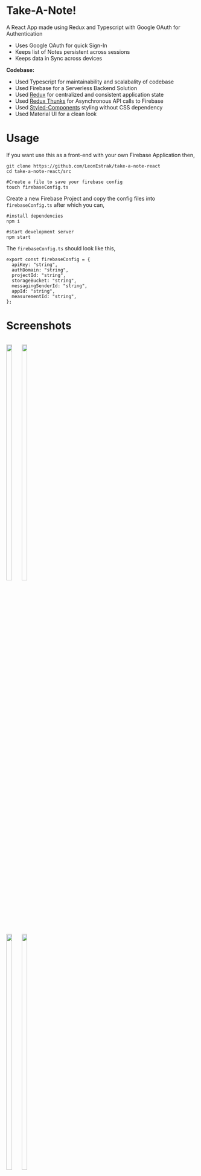 # Take-A-Note!

A React App made using Redux and Typescript with Google OAuth for Authentication

- Uses Google OAuth for quick Sign-In
- Keeps list of Notes persistent across sessions
- Keeps data in Sync across devices

**Codebase:**
- Used Typescript for maintainability and scalabality of codebase
- Used Firebase for a Serverless Backend Solution
- Used [Redux](https://redux.js.org/) for centralized and consistent application state
- Used [Redux Thunks](https://github.com/reduxjs/redux-thunk) for Asynchronous API calls to Firebase
- Used [Styled-Components](https://styled-components.com/) styling without CSS dependency
- Used Material UI for a clean look 
  
# Usage

If you want use this as a front-end with your own Firebase Application then,

    git clone https://github.com/LeonEstrak/take-a-note-react
    cd take-a-note-react/src

    #Create a file to save your firebase config
    touch firebaseConfig.ts

Create a new Firebase Project and copy the config files into `firebaseConfig.ts` after which you can,

    #install dependencies
    npm i

    #start development server
    npm start

The `firebaseConfig.ts` should look like this,

    export const firebaseConfig = {
      apiKey: "string",
      authDomain: "string",
      projectId: "string",
      storageBucket: "string",
      messagingSenderId: "string",
      appId: "string",
      measurementId: "string",
    };


# Screenshots
<p style="float:left">
  <img src="https://i.imgur.com/fz6Wuix.png" width=40%>
  <img src="https://i.imgur.com/GXBNNcu.png" width=40%>
  <img src="https://i.imgur.com/fiBx8hR.png" width=40%>
  <img src="https://i.imgur.com/SNkDf3k.png" width=40%>
</p>
